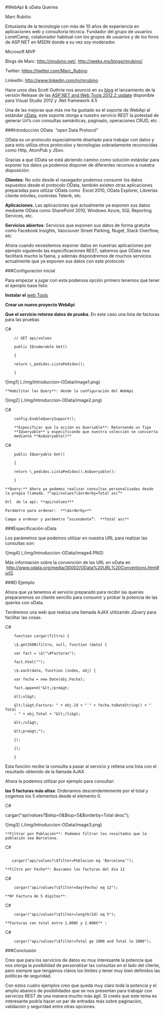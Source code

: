 <properties
	pageTitle="WebApi & oData Queries"
	description="Introducción OData open Data Protocol"
	services="web-dev"
	documentationCenter=""
	authors="andygonusa"
	manager=""
	editor="andygonusa"/>

<tags
	ms.service="web-dev"
	ms.workload="identity"
	ms.tgt_pltfrm="na"
	ms.devlang="na"
	ms.topic="how-to-article"
	ms.date="05/16/2016"
	ms.author="andygonusa"/>




#WebApi & oData Queries

Marc Rubiño

Entusiasta de la tecnología con más de 10 años de experiencia en
aplicaciones web y consultoría técnica. Fundador del grupo de usuarios
LonetCamp, colaborador habitual con los grupos de usuarios y de los
foros de ASP.NET en MSDN donde a su vez soy moderador.

Microsoft MVP

Blogs de Marc: <http://mrubino.net/>, <http://geeks.ms/blogs/mrubino/>

Twitter: <https://twitter.com/Marc_Rubino>

LinkedIn: <http://www.linkedin.com/in/mrubino>

Hace unos días Scott Guthrie nos anunció en su
[blog](http://weblogs.asp.net/scottgu/archive/2013/02/18/announcing-release-of-asp-net-and-web-tools-2012-2-update.aspx)
el lanzamiento de la versión Release de las [ASP.NET and Web Tools
2012.2 update](http://www.asp.net/vnext/overview/fall-2012-update)
disponible para Visual Studio 2012 y .Net framework 4.5

Una de las mejoras que más me ha gustado es el soporte de WebApi al
estándar [oData](http://www.odata.org/), este soporte otorga a nuestro
servicio REST la potestad de generar Url’s con consultas semánticas,
paginado, operaciones CRUD, etc .

###Introducción OData  “open Data Protocol”


OData es un protocolo especialmente diseñado para trabajar con datos y
para esto utiliza otros protocolos y tecnologías sobradamente
reconocidas como Http, AtomPub y JSon.

Gracias a que OData se está abriendo camino como solución estándar para
exponer los datos ya podemos disponer de diferentes recursos a nuestra
disposición:

**Clientes**: No solo desde el navegador podemos consumir los datos
expuestos desde el protocolo OData, también existen otras aplicaciones
preparadas para utilizar OData como  Excel 2010, OData Explorer,
Librerías cliente móviles, controles Telerik, etc.

**Aplicaciones**: Las aplicaciones que actualmente ya exponen sus datos
mediante OData como SharePoint 2010, Windows Azure, SQL Reporting
Services, etc.

**Servicios abiertos**: Servicios que exponen sus datos de forma
gratuita como Facebook Insights, Vancouver Street Parking, Nuget, Stack
Overflow, etc

Ahora cuando necesitemos exponer datos en nuestras aplicaciones por
ejemplo siguiendo las especificaciones REST, sabemos que OData nos
facilitará mucho la faena, y además dispondremos de muchos servicios
actualmente que ya exponen sus datos con este protocolo

###Configuración inicial


Para empezar a jugar con esta poderosa opción primero tenemos que tener
el ejemplo base listo:

**Instalar el** [web
Tools](http://www.asp.net/vnext/overview/fall-2012-update)

**Crear un nuevo proyecto WebApi**

**Que el servicio retorne datos de prueba**. En este caso una lista de
facturas para las pruebas

C\#


```
    // GET api/values

    public IEnumerable Get()

    {

    return \_pedidos.ListaPedidos();

    }

```

![img1] (./img/Introduccion-OData/image1.png)

    **Habilitar las Query**: desde la configuración del WebApi

![img2] (./img/Introduccion-OData/image2.png)



C\#


```
    config.EnableQuerySupport();

    **Especificar que la acción es Queriable**: Retornando un Tipo
    **IQueryable** y especificando que nuestra colección se convierta
    mediante **AsQueryable()**

```

C\#

```
    public IQueryable Get()

    {

    return \_pedidos.ListaPedidos().AsQueryable();

    }
```

    **Query:** Ahora ya podemos realizar consultas personalizadas desde 
    la propia llamada. *“api/values?\$orderby=Total asc”*

    Url  de la api: **api/values?**

    Parámetro para ordenar:  **\$orderby=**

    Campo a ordenar y parámetro “ascendente”:  **Total asc**

###Especificación oData


Los parámetros que podemos utilizar en nuestra URL para realizar las
consultas son:

![img4] (./img/Introduccion-OData/image4.PNG)



Más información sobre la convención de las URL en oData en
 <http://www.odata.org/media/30002/OData%20URL%20Conventions.html#url2>

###El Ejemplo


Ahora que ya tenemos el servicio preparado para recibir las queries
prepararemos un cliente sencillo para consumir y probar la potencia de
las queries con oData.

Tendremos una web que realiza una llamada AJAX utilizando JQuery para
facilitar las cosas.

C\#


```
    function cargar(filtro) {

    \$.getJSON(filtro, null, function (data) {

    var fact = \$("\#facturas");

    fact.html("");

    \$.each(data, function (index, obj) {

    var fecha = new Date(obj.Fecha);

    fact.append("&lt;/pre&gt;

    &lt;ul&gt;

    &lt;li&gt;Factura: " + obj.Id + " " + fecha.toDateString() + " Total
    : " + obj.Total + "&lt;/li&gt;

    &lt;/ul&gt;

    &lt;pre&gt;");

    });

    });

    }
```

Esta función recibe la consulta a pasar al servicio y rellena una lista
con el resultado obtenido de la llamada AJAX.

Ahora la podemos utilizar por ejemplo para consultar:

**las 5 facturas más altas**: Ordenamos descendentemente por el total y
cogemos los 5 elementos desde el elemento 0.

C\#

cargar("api/values?\$skip=0&\$top=5&\$orderby=Total desc");

![img3] (./img/Introduccion-OData/image3.png)

    **Filtrar por Población**: Podemos filtrar los resultados que la
    población sea Barcelona.



C\#

```

   cargar("api/values?\$filter=Poblacion eq 'Barcelona'");
```
    **Filtro por Fecha**: Buscamos las facturas del día 12



C\#


```
    cargar("api/values?\$filter=day(Fecha) eq 12");
```

    **Nº Factura de 5 dígitos**:



C\#


```
    cargar("api/values?\$filter=length(Id) eq 5");
```

    **Facturas con total entre 1.000€ y 2.000€** :



C\#


```
    cargar("api/values?\$filter=Total ge 1000 and Total le 2000");
```

###Conclusión


Creo que para los servicios de datos es muy interesante la potencia que
nos otorga la posibilidad de personalizar las consultas en el lado
del cliente, pero siempre que tengamos claros los límites y tener muy
bien definidos las políticas de seguridad.

Con estos cuatro ejemplos creo que queda muy claro toda la potencia y el
amplio abanico de posibilidades que se nos presentan para trabajar con
servicios REST de una manera mucho más ágil. Si creéis que este tema es
interesante podría hacer un par de entradas más sobre paginación, 
validación y seguridad entre otras opciones.
